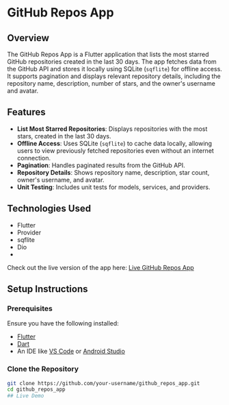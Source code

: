 # GitHub Repos App

## Overview

The GitHub Repos App is a Flutter application that lists the most starred GitHub repositories created in the last 30 days.
The app fetches data from the GitHub API and stores it locally using SQLite (`sqflite`) for offline access.
It supports pagination and displays relevant repository details, including the repository name, description, number of stars, and the owner's username and avatar.

## Features

- **List Most Starred Repositories**: Displays repositories with the most stars, created in the last 30 days.
- **Offline Access**: Uses SQLite (`sqflite`) to cache data locally, allowing users to view previously fetched repositories even without an internet connection.
- **Pagination**: Handles paginated results from the GitHub API.
- **Repository Details**: Shows repository name, description, star count, owner's username, and avatar.
- **Unit Testing**: Includes unit tests for models, services, and providers.

## Technologies Used

- Flutter
- Provider
- sqflite
- Dio
- 
Check out the live version of the app here: [Live GitHub Repos App](https://www.amazon.com/gp/product/B0DG3JM5FK)

## Setup Instructions

### Prerequisites

Ensure you have the following installed:
- [Flutter](https://flutter.dev/docs/get-started/install)
- [Dart](https://dart.dev/get-dart)
- An IDE like [VS Code](https://code.visualstudio.com/) or [Android Studio](https://developer.android.com/studio)

### Clone the Repository

```bash
git clone https://github.com/your-username/github_repos_app.git
cd github_repos_app
## Live Demo

